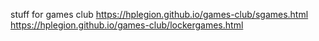 stuff for games club
https://hplegion.github.io/games-club/sgames.html
https://hplegion.github.io/games-club/lockergames.html
